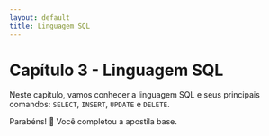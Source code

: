 ```yaml
---
layout: default
title: Linguagem SQL
---
```


# Capítulo 3 - Linguagem SQL

Neste capítulo, vamos conhecer a linguagem SQL e seus principais comandos: `SELECT`, `INSERT`, `UPDATE` e `DELETE`.

Parabéns! 🎉 Você completou a apostila base.
